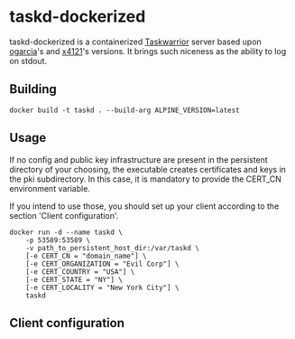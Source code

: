 # taskd-dockerized

taskd-dockerized is a containerized [Taskwarrior](https:/taskwarrior.org/) server based upon [ogarcia](https://github.com/ogarcia/docker-taskd)'s and [x4121](https://hub.docker.com/x4121/taskd)'s versions. It brings such niceness as the ability to log on stdout.

## Building

```
docker build -t taskd . --build-arg ALPINE_VERSION=latest
```

## Usage

If no config and public key infrastructure are present in the persistent directory of your choosing, the executable creates certificates and keys in the pki subdirectory. In this case, it is mandatory to provide the CERT\_CN environment variable.

If you intend to use those, you should set up your client according to the section 'Client configuration'.

```
docker run -d --name taskd \
	-p 53589:53589 \
	-v path_to_persistent_host_dir:/var/taskd \
	[-e CERT_CN = "domain_name"] \
	[-e CERT_ORGANIZATION = "Evil Corp"] \
	[-e CERT_COUNTRY = "USA"] \
	[-e CERT_STATE = "NY"] \
	[-e CERT_LOCALITY = "New York City"] \
	taskd
```

## Client configuration
